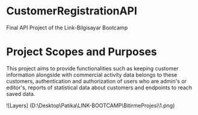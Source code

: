 # CustomerRegistrationAPI
Final API Project of the Link-Bilgisayar Bootcamp

# Project Scopes and Purposes
This project aims to provide functionalities such as keeping customer information alongside with commercial activity data belongs to these customers, authentication and authorization of users who are admin's or editor's, reports of statistical data about customers and endpoints to reach saved data.

![Layers] (D:\Desktop\Patika\LINK-BOOTCAMP\BitirmeProjesi\1.png)
